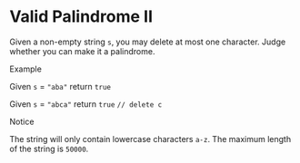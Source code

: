 # Valid Palindrome II

Given a non-empty string `s`, you may delete at most one character. Judge whether you can make it a palindrome.

Example

Given `s` = `"aba"` return `true`

Given `s` = `"abca"` return `true` `// delete c`

Notice

The string will only contain lowercase characters `a-z`. The maximum length of the string is `50000`.